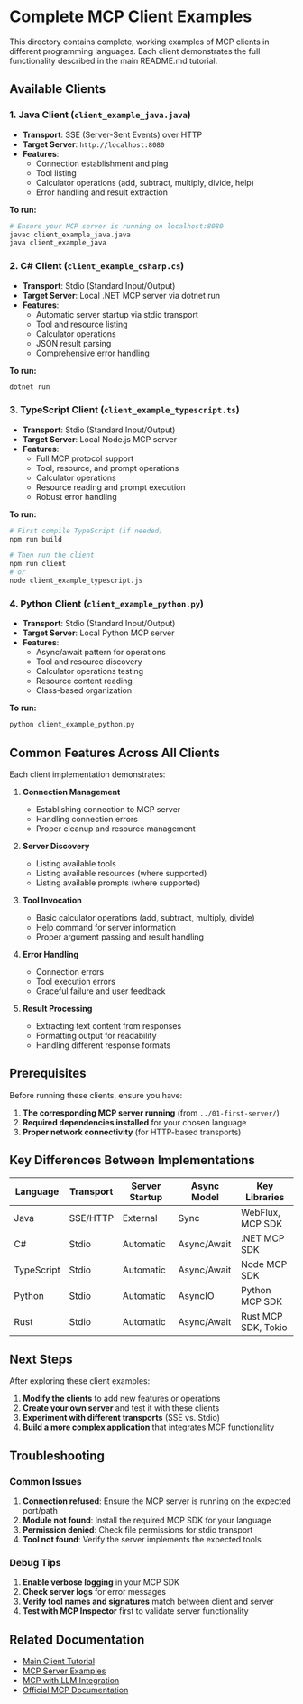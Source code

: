 # Complete MCP Client Examples

This directory contains complete, working examples of MCP clients in different programming languages. Each client demonstrates the full functionality described in the main README.md tutorial.

## Available Clients

### 1. Java Client (`client_example_java.java`)

- **Transport**: SSE (Server-Sent Events) over HTTP
- **Target Server**: `http://localhost:8080`
- **Features**:
  - Connection establishment and ping
  - Tool listing
  - Calculator operations (add, subtract, multiply, divide, help)
  - Error handling and result extraction

**To run:**

```bash
# Ensure your MCP server is running on localhost:8080
javac client_example_java.java
java client_example_java
```

### 2. C# Client (`client_example_csharp.cs`)

- **Transport**: Stdio (Standard Input/Output)
- **Target Server**: Local .NET MCP server via dotnet run
- **Features**:
  - Automatic server startup via stdio transport
  - Tool and resource listing
  - Calculator operations
  - JSON result parsing
  - Comprehensive error handling

**To run:**

```bash
dotnet run
```

### 3. TypeScript Client (`client_example_typescript.ts`)

- **Transport**: Stdio (Standard Input/Output)
- **Target Server**: Local Node.js MCP server
- **Features**:
  - Full MCP protocol support
  - Tool, resource, and prompt operations
  - Calculator operations
  - Resource reading and prompt execution
  - Robust error handling

**To run:**

```bash
# First compile TypeScript (if needed)
npm run build

# Then run the client
npm run client
# or
node client_example_typescript.js
```

### 4. Python Client (`client_example_python.py`)

- **Transport**: Stdio (Standard Input/Output)  
- **Target Server**: Local Python MCP server
- **Features**:
  - Async/await pattern for operations
  - Tool and resource discovery
  - Calculator operations testing
  - Resource content reading
  - Class-based organization

**To run:**

```bash
python client_example_python.py
```

## Common Features Across All Clients

Each client implementation demonstrates:

1. **Connection Management**
   - Establishing connection to MCP server
   - Handling connection errors
   - Proper cleanup and resource management

2. **Server Discovery**
   - Listing available tools
   - Listing available resources (where supported)
   - Listing available prompts (where supported)

3. **Tool Invocation**
   - Basic calculator operations (add, subtract, multiply, divide)
   - Help command for server information
   - Proper argument passing and result handling

4. **Error Handling**
   - Connection errors
   - Tool execution errors
   - Graceful failure and user feedback

5. **Result Processing**
   - Extracting text content from responses
   - Formatting output for readability
   - Handling different response formats

## Prerequisites

Before running these clients, ensure you have:

1. **The corresponding MCP server running** (from `../01-first-server/`)
2. **Required dependencies installed** for your chosen language
3. **Proper network connectivity** (for HTTP-based transports)

## Key Differences Between Implementations

| Language   | Transport | Server Startup | Async Model | Key Libraries       |
|------------|-----------|----------------|-------------|---------------------|
| Java       | SSE/HTTP  | External       | Sync        | WebFlux, MCP SDK    |
| C#         | Stdio     | Automatic      | Async/Await | .NET MCP SDK        |
| TypeScript | Stdio     | Automatic      | Async/Await | Node MCP SDK        |
| Python     | Stdio     | Automatic      | AsyncIO     | Python MCP SDK      |
| Rust       | Stdio     | Automatic      | Async/Await | Rust MCP SDK, Tokio |

## Next Steps

After exploring these client examples:

1. **Modify the clients** to add new features or operations
2. **Create your own server** and test it with these clients
3. **Experiment with different transports** (SSE vs. Stdio)
4. **Build a more complex application** that integrates MCP functionality

## Troubleshooting

### Common Issues

1. **Connection refused**: Ensure the MCP server is running on the expected port/path
2. **Module not found**: Install the required MCP SDK for your language
3. **Permission denied**: Check file permissions for stdio transport
4. **Tool not found**: Verify the server implements the expected tools

### Debug Tips

1. **Enable verbose logging** in your MCP SDK
2. **Check server logs** for error messages
3. **Verify tool names and signatures** match between client and server
4. **Test with MCP Inspector** first to validate server functionality

## Related Documentation

- [Main Client Tutorial](./README.md)
- [MCP Server Examples](../01-first-server/)
- [MCP with LLM Integration](../03-llm-client/)
- [Official MCP Documentation](https://modelcontextprotocol.io/)
